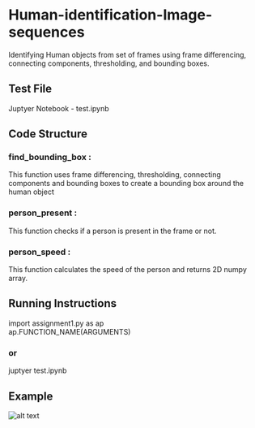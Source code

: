 # Human-identification-Image-sequences
Identifying Human objects from set of frames using frame differencing, connecting components, thresholding, and bounding boxes.  
## Test File
Juptyer Notebook - test.ipynb

## Code Structure
### find_bounding_box :
This function uses frame differencing, thresholding, connecting components and bounding boxes to create a bounding box around the human object
### person_present :
This function checks if a person is present in the frame or not.
### person_speed :
This function calculates the speed of the person and returns 2D numpy array.
## Running Instructions
import assignment1.py as ap</br>
ap.FUNCTION_NAME(ARGUMENTS)

### or
juptyer test.ipynb

## Example
![alt text](http://vlm1.uta.edu/~athitsos/courses/cse4310_spring2019/assignments/assignment1/bbox0062.jpg)
